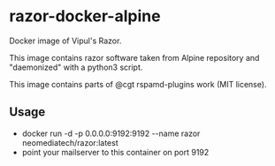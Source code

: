 # razor-docker-alpine
Docker image of Vipul's Razor.

This image contains razor software taken from Alpine repository and "daemonized" with a python3 script.

This image contains parts of @cgt rspamd-plugins work (MIT license).

## Usage
 - docker run -d -p 0.0.0.0:9192:9192 --name razor neomediatech/razor:latest
 - point your mailserver to this container on port 9192
 
 
